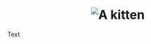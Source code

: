 <h1 align="center"><img src="https://placekitten.com/300/150" alt="A kitten" /></h1>

Text

<!-- markdownlint-configure-file {
    "no-inline-html": false
} -->
